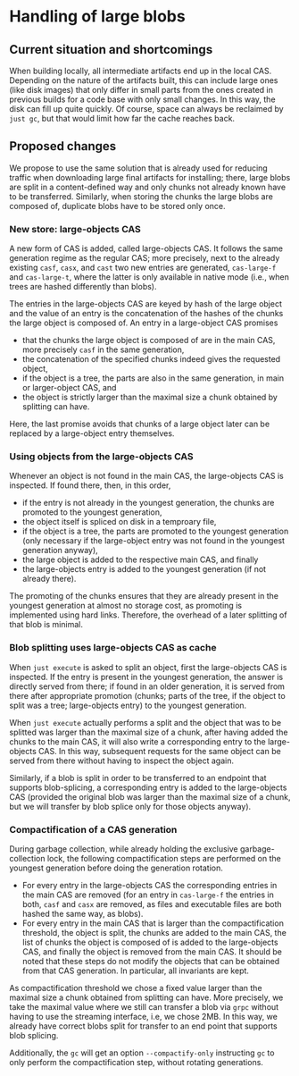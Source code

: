 # Handling of large blobs

## Current situation and shortcomings

When building locally, all intermediate artifacts end up in the
local CAS. Depending on the nature of the artifacts built, this
can include large ones (like disk images) that only differ in small
parts from the ones created in previous builds for a code base
with only small changes. In this way, the disk can fill up quite
quickly. Of course, space can always be reclaimed by `just gc`,
but that would limit how far the cache reaches back.

## Proposed changes

We propose to use the same solution that is already used for reducing
traffic when downloading large final artifacts for installing; there,
large blobs are split in a content-defined way and only chunks not
already known have to be transferred. Similarly, when storing the
chunks the large blobs are composed of, duplicate blobs have to be
stored only once.

### New store: large-objects CAS

A new form of CAS is added, called large-objects CAS. It follows
the same generation regime as the regular CAS; more precisely,
next to the already existing `casf`, `casx`, and `cast` two new
entries are generated, `cas-large-f` and `cas-large-t`, where the
latter is only available in native mode (i.e., when trees are hashed
differently than blobs).

The entries in the large-objects CAS are keyed by hash of the
large object and the value of an entry is the concatenation of the
hashes of the chunks the large object is composed of. An entry in
a large-object CAS promises
- that the chunks the large object is composed of are in the main
  CAS, more precisely `casf` in the same generation,
- the concatenation of the specified chunks indeed gives the
  requested object,
- if the object is a tree, the parts are also in the same generation,
  in main or larger-object CAS, and
- the object is strictly larger than the maximal size a chunk
  obtained by splitting can have.

Here, the last promise avoids that chunks of a large object later
can be replaced by a large-object entry themselves.

### Using objects from the large-objects CAS

Whenever an object is not found in the main CAS, the large-objects
CAS is inspected. If found there, then, in this order,
- if the entry is not already in the youngest generation, the chunks
  are promoted to the youngest generation,
- the object itself is spliced on disk in a temproary file,
- if the object is a tree, the parts are promoted to the youngest
  generation (only necessary if the large-object entry was not
  found in the youngest generation anyway),
- the large object is added to the respective main CAS, and finally
- the large-objects entry is added to the youngest generation (if
  not already there).

The promoting of the chunks ensures that they are already present
in the youngest generation at almost no storage cost, as promoting
is implemented using hard links. Therefore, the overhead of a later
splitting of that blob is minimal.

### Blob splitting uses large-objects CAS as cache

When `just execute` is asked to split an object, first the
large-objects CAS is inspected. If the entry is present in the
youngest generation, the answer is directly served from there;
if found in an older generation, it is served from there after
appropriate promotion (chunks; parts of the tree, if the object to
split was a tree; large-objects entry) to the youngest generation.

When `just execute` actually performs a split and the object that
was to be splitted was larger than the maximal size of a chunk,
after having added the chunks to the main CAS, it will also write
a corresponding entry to the large-objects CAS. In this way,
subsequent requests for the same object can be served from there
without having to inspect the object again.

Similarly, if a blob is split in order to be transferred to an
endpoint that supports blob-splicing, a corresponding entry is
added to the large-objects CAS (provided the original blob was
larger than the maximal size of a chunk, but we will transfer by
blob splice only for those objects anyway).

### Compactification of a CAS generation

During garbage collection, while already holding the exclusive
garbage-collection lock, the following compactification steps are
performed on the youngest generation before doing the generation
rotation.
- For every entry in the large-objects CAS the corresponding entries
  in the main CAS are removed (for an entry in `cas-large-f` the
  entries in both, `casf` and `casx` are removed, as files and
  executable files are both hashed the same way, as blobs).
- For every entry in the main CAS that is larger than the
  compactification threshold, the object is split, the chunks are
  added to the main CAS, the list of chunks the object is composed
  of is added to the large-objects CAS, and finally the object is
  removed from the main CAS.
It should be noted that these steps do not modify the objects
that can be obtained from that CAS generation. In particular, all
invariants are kept.

As compactification threshold we chose a fixed value larger than
the maximal size a chunk obtained from splitting can have. More
precisely, we take the maximal value where we still can transfer
a blob via `grpc` without having to use the streaming interface,
i.e, we chose 2MB. In this way, we already have correct blobs split
for transfer to an end point that supports blob splicing.

Additionally, the `gc` will get an option `--compactify-only`
instructing `gc` to only perform the compactification step, without
rotating generations.
